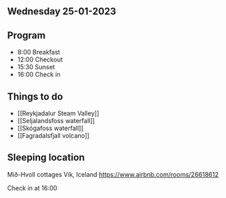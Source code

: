 ## Wednesday 25-01-2023

## Program
- 8:00 Breakfast
- 12:00 Checkout
- 15:30 Sunset
- 16:00 Check in

## Things to do
 - [[Reykjadalur Steam Valley]]
 - [[Seljalandsfoss waterfall]]
 - [[Skógafoss waterfall]]
 - [[Fagradalsfjall volcano]]

## Sleeping location 
Mið-Hvoll cottages
Vík, Iceland
https://www.airbnb.com/rooms/26618612

Check in at 16:00